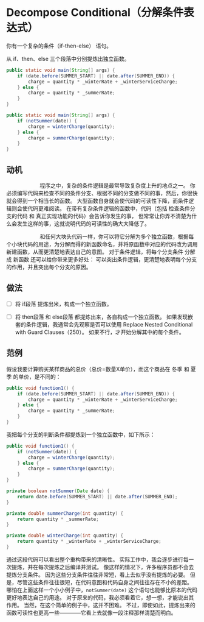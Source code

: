 # Decompose Conditional（分解条件表达式）

你有⼀个复杂的条件（if-then-else） 语句。

从 if、then、else 三个段落中分别提炼出独⽴函数。
```java
public static void main(String[] args) {
    if (date.before(SUMMER_START) || date.after(SUMMER_END)) {
        charge = quantity * _winterRate + _winterServiceCharge;
    } else {
        charge = quantity * _summerRate;
    }
}

```

```java
public static void main(String[] args) {
    if (notSummer(date)) {
        charge = winterCharge(quantity);
    } else {
        charge = summerCharge(quantity);
    }
}
```

## 动机
&emsp;&emsp;&emsp;&emsp;&emsp;&emsp;
程序之中，复杂的条件逻辑是最常导致复杂度上升的地点之⼀。
你必须编写代码来检查不同的条件分⽀、根据不同的分⽀做不同的事，然后，你很快就会得到⼀个相当⻓的函数。
⼤型函数⾃身就会使代码的可读性下降，⽽条件逻辑则会使代码更难阅读。
在带有复杂条件逻辑的函数中，代码（包括 检查条件分⽀的代码 和 真正实现功能的代码）会告诉你发⽣的事，
但常常让你弄不清楚为什么会发⽣这样的事，这就说明代码的可读性的确⼤⼤降低了。  

&emsp;&emsp;&emsp;&emsp;&emsp;&emsp;
和任何⼤块头代码⼀样，你可以将它分解为多个独⽴函数，根据每个⼩块代码的⽤途，为分解⽽得的新函数命名，并将原函数中对应的代码改为调⽤新建函数，从⽽更清楚地表达⾃⼰的意图。
对于条件逻辑，将每个分⽀条件 分解成 新函数 还可以给你带来更多好处：
可以突出条件逻辑，更清楚地表明每个分⽀的作⽤，并且突出每个分⽀的原因。

## 做法

-[ ] 将 if段落 提炼出⽶，构成⼀个独⽴函数。
-[ ] 将 then段落 和 else段落 都提炼出来，各⾃构成⼀个独⽴函数。 
如果发现嵌套的条件逻辑，我通常会先观察是否可以使⽤ Replace Nested Conditional with Guard Clauses（250）。
如果不⾏，才开始分解其中的每个条件。


## 范例

假设我要计算购买某样商品的总价（总价=数量X单价），⽽这个商品在 冬季 和 夏季 的单价，是不同的：
```java
public void function1() {
    if (date.before(SUMMER_START) || date.after(SUMMER_END)) {
        charge = quantity * _winterRate + _winterServiceCharge;
    } else {
        charge = quantity * _summerRate;
    }
}

```

我把每个分⽀的判断条件都提炼到⼀个独⽴函数中，如下所示：
```java
public void function1() {
    if (notSummer(date)) {
        charge = winterCharge(quantity);
    } else {
        charge = summerCharge(quantity);
    }
}

private boolean notSummer(Date date) {
    return date.before(SUMMER_START) || date.after(SUMMER_END);
}

private double summerCharge(int quantity) {
    return quantity * _summerRate;
}

private double winterCharge(int quantity) {
    return quantity * _winterRate + _winterServiceCharge;
}

```

通过这段代码可以看出整个重构带来的清晰性。
实际⼯作中，我会逐步进⾏每⼀次提炼，并在每次提炼之后编译并测试。
像这样的情况下，许多程序员都不会去提炼分⽀条件。
因为这些分⽀条件往往⾮常短，看上去似乎没有提炼的必要。
但是，尽管这些条件往往很短，在代码意图和代码⾃身之间往往存在不⼩的差距。
哪怕在上⾯这样⼀个⼩⼩例⼦中，`notSummer(date)` 这个语句也能够⽐原本的代码更好地表达⾃⼰的⽤途。
对于原来的代码，我必须看着它，想⼀想，才能说出其作⽤。
当然，在这个简单的例⼦中，这并不困难。
不过，即使如此，提炼出来的函数可读性也更⾼⼀些————它看上去就像⼀段注释那样清楚⽽明⽩。

